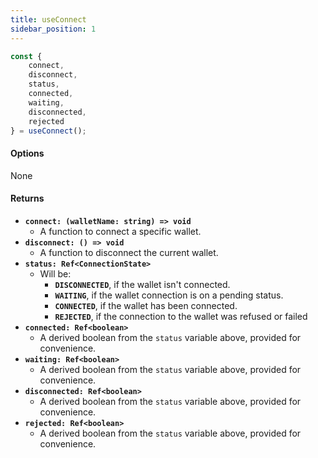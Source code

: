 ```yaml
---
title: useConnect
sidebar_position: 1
---
```


```ts
const {
    connect,
    disconnect,
    status,
    connected,
    waiting,
    disconnected,
    rejected
} = useConnect();
```

#### Options

None

#### Returns

- **`connect: (walletName: string) => void`**
    - A function to connect a specific wallet.
- **`disconnect: () => void`**
    - A function to disconnect the current wallet.
- **`status: Ref<ConnectionState>`**
    - Will be:
        - **`DISCONNECTED`**, if the wallet isn't connected.
        - **`WAITING`**, if the wallet connection is on a pending status.
        - **`CONNECTED`**, if the wallet has been connected.
        - **`REJECTED`**, if the connection to the wallet was refused or failed
- **`connected: Ref<boolean>`**
    - A derived boolean from the `status` variable above, provided for convenience.
- **`waiting: Ref<boolean>`**
    - A derived boolean from the `status` variable above, provided for convenience.
- **`disconnected: Ref<boolean>`**
    - A derived boolean from the `status` variable above, provided for convenience.
- **`rejected: Ref<boolean>`**
    - A derived boolean from the `status` variable above, provided for convenience.